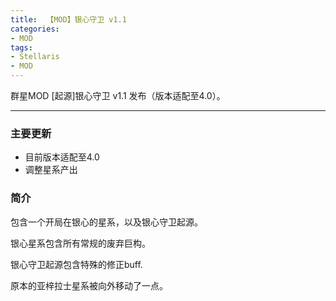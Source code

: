 ```yaml
---
title:  【MOD】银心守卫 v1.1
categories:
- MOD
tags:
- Stellaris
- MOD
---
```


群星MOD [起源]银心守卫 v1.1 发布（版本适配至4.0）。

---
### 主要更新
- 目前版本适配至4.0
- 调整星系产出


### 简介
包含一个开局在银心的星系，以及银心守卫起源。

银心星系包含所有常规的废弃巨构。

银心守卫起源包含特殊的修正buff.

原本的亚梓拉士星系被向外移动了一点。
